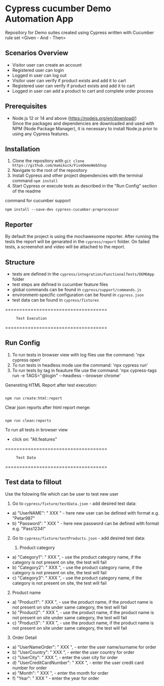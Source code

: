 # Cypress cucumber Demo Automation App

Repository for Demo suites created using Cypress written with Cucumber rule set <Given - And - Then>

## Scenarios Overview

- Visitor user can create an account
- Registered user can login
- Logged in user can log out
- Visitor user can verify if product exists and add it to cart
- Registered user can verify if product exists and add it to cart
- Logged in user can add a product to cart and complete order process

## Prerequisites

- Node.js 12 or 14 and above (https://nodejs.org/en/download/)\
  Since the packages and dependencies are downloaded and used with NPM (Node Package Manager), it is necessary to install Node.js prior to using any Cypress features.

## Installation

1. Clone the repository with `git clone https://github.com/mamikuck/FiveDemoWebShop`
2. Navigate to the root of the repository
3. Install Cypress and other project dependencies with the terminal command `npm install`
4. Start Cypress or execute tests as described in the "Run Config" section of the readme

command for cucumber support

```
npm install --save-dev cypress-cucumber-preprocessor

```

## Reporter

By default the project is using the mochawesome reporter. After running the tests the report will be genarated in the `cypress/report` folder.
On failed tests, a screenshot and video will be attached to the report.

## Structure

- tests are defined in the `cypress/integration/FunctionalTests/DEMOApp` folder
- test steps are defined in cucumber feature files
- global commands can be found in `cypress/support/commands.js`
- environment-specific configuration can be found in `cypress.json`
- test data can be found in `cypress/fixtures`

====================================

         Test Execution

====================================

## Run Config

1.  To run tests in browser view with log files use the command: 'npx cypress open'
2.  To run tests in headless mode use the command: 'npx cypress run'
3.  To run tests by tag in feauture file use the command: 'npx cypress-tags run -e TAGS="@login" --headless --browser chrome'

Genereting HTML Report after test execution:

```

npm run create:html:report

```

Clear json reports after html report merge:

```

npm run clean:reports

```

To run all tests in browser view

- click on: "All.features"

====================================

         Test Data

====================================

## Test data to fillout

Use the folowing file which can be user to test new user

1. Go to `cypress/fixture/testData.json` - add desired test data:

- a) "UserNAME": " XXX " - here new user can be defined with format e.g. "Petar987"
- b) "Password": " XXX " - here new password can be defined with format e.g. "Pass1234!"

2. Go to `cypress/fixture/testProducts.json` - add desired test data:

   1. Product category

- a) "Category1": " XXX ", - use the product category name, if the category is not present on site, the test will fail
- b) "Category2": " XXX ", - use the product category name, if the category is not present on site, the test will fail
- c) "Category3": " XXX ", - use the product category name, if the category is not present on site, the test will fail

2.  Product name

- a) "Product1": " XXX ", - use the product name, if the product name is not present on site under same category, the test will fail
- b) "Product2": " XXX ", - use the product name, if the product name is not present on site under same category, the test will fail
- c) "Product3": " XXX ", - use the product name, if the product name is not present on site under same category, the test will fail

3.  Order Detail

- a) "UserNameOrder": " XXX ", - enter the user name/surname for order
- b) "UserCountry": " XXX ", - enter the user country for order
- c) "UserCity": " XXX ", - enter the user city for order
- d) "UserCreditCardNumber": " XXX ", - enter the user credit card number for order
- e) "Month": " XXX ", - enter the month for order
- f) "Year": " XXX " - enter the year for order
